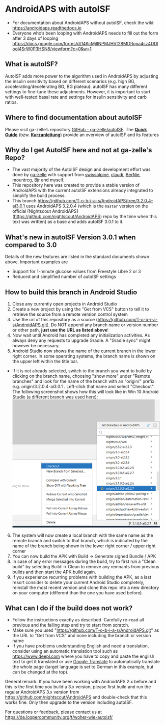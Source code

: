 # AndroidAPS with autoISF
* For documentation about AndroidAPS without autoISF, check the wiki: https://androidaps.readthedocs.io
* Everyone who’s been looping with AndroidAPS needs to fill out the form after 3 days of looping  https://docs.google.com/forms/d/14KcMjlINPMJHVt28MDRupa4sz4DDIooI4SrW0P3HSN8/viewform?c=0&w=1

## What is autoISF?
AutoISF adds more power to the algorithm used in AndroidAPS by adjusting the insulin sensitivity based on different scenarios (e.g. high BG,
accelerating/decelerating BG, BG plateau). autoISF has many different settings to fine-tune these adjustments.
However, it is important to start with well-tested basal rate and settings for insulin sensitivity and carb ratios.

## Where to find documentation about autoISF
Please visit ga-zelle’s repository [GitHub - ga-zelle/autoISF](https://github.com/ga-zelle/autoISF/tree/A3.2.0.4_ai3.0.1).
  The [**Quick Guide**](https://github.com/ga-zelle/autoISF/blob/A3.2.0.4_ai3.0.1/autoISF3.0.1_Quick_Guide.pdf)  (bzw. [**Kurzanleitung**](https://github.com/ga-zelle/autoISF/blob/A3.2.0.4_ai3.0.1/autoISF3.0.1_Kurzanleitung.pdf)) provide an overview of autoISF and its features
 

## Why do I get AutoISF here and not at ga-zelle's Repo?
* The vast majority of the AutoISF design and development effort was done by [ga-zelle](https://github.com/ga-zelle) with support from
  [swissalpine](https://github.com/swissalpine), [claudi](https://github.com/lutzlukesch),
  [BerNie](https://github.com/bherpichb), [mountrcg](https://github.com/mountrcg),
  [Bjr](https://github.com/blaqone) and [myself](https://github.com/T-o-b-i-a-s).
* This repository here was created to provide a stable version of AndroidAPS with the current autoISF extensions
  already integrated to simplify the build process.
* This branch https://github.com/T-o-b-i-a-s/AndroidAPS/tree/3.2.0.4-ai3.0.1 uses
  AndroidAPS 3.2.0.4 (which is the `master` version on the official [Nightscout AndroidAPS]
  (https://github.com/nightscout/AndroidAPS)
  repo by the time when this text was written) as a base and adds autoISF 3.0.1 to it.

## What's new in autoISF Version 3.0.1 when compared to 3.0
Details of the new features are listed in the standard documents shown above. Important examples are
* Support for 1-minute glucose values from Freestyle Libre 2 or 3
* Reduced and simplified number of autoISF settings

## How to build this branch in Android Studio
1. Close any currently open projects in Android Studio
2. Create a new project by using the "Get from VCS" button to tell it to retrieve the source from a remote version control system
3. Use the url of this repository as a source (https://github.com/T-o-b-i-a-s/AndroidAPS.git). Do NOT append any branch name
   or version number or other path, **just use the URL as listed above**!
4. Now wait until Android has completed any initialization activities. As always deny any requests to upgrade Gradle. A "Gradle sync" might however be necessary.
5. Android Studio now shows the name of the current branch in the lower right corner. In some operating systems, the branch name is shown on the upper left within the title bar. 
* If it is not already selected, switch to the branch you want to build by clicking on the branch name,
  choosing "show more" under "Remote branches" and look for the name of
  the branch with an "origin/" prefix: e.g. origin/3.2.0.4-ai3.0.1 . Left-click that name and
  select "Checkout". The following screenshot shows how this will look like in Win 10 Android Studio (a different branch was used here):
  ![Branch selection](Branch_selection_sample.png)
6. The system will now create a local branch with the same name as the remote branch and switch to that branch, which is indicated by the name of
   the branch being shown in the lower right corner / upper right corner
7. You can now build the APK with Build -> Generate signed Bundle / APK
8. In case of any error messages during the build, try to first run a "Clean build" by selecting
   Build -> Clean to remove any remnants from previous builds and then start the APK build again.
9. If you experience recurring problems with building the APK, as a last resort consider to
   delete your current Android Studio completely, reinstall the most recent version and clone
   this repo into a new directory on your computer (different than the one you have used before).

## What can I do if the build does not work?
* Follow the instructions exactly as described. Carefully re-read all previous and the failing step and try to start from scratch.
* Make sure you used "https://github.com/T-o-b-i-a-s/AndroidAPS.git" as the URL to "Get from VCS" and none including the branch or version name
* If you have problems understanding English and need a translation, consider using an automatic translation tool such as
  https://www.deepl.com where you have to copy and paste the english text to get it translated or use
  [Google Translate](https://github-com.translate.goog/T-o-b-i-a-s/AndroidAPS?_x_tr_sl=en&_x_tr_tl=de&_x_tr_hl=de&_x_tr_pto=wapp)
  to automatically translate the whole page (target language is set to German in this example, but can be changed at the top).

General remark:
If you have been working with AndroidAPS 2.x before and this is the first time you build a 3.x version,
please first build and run the regular AndroidAPS 3.x version from
https://github.com/nightscout/AndroidAPS and double-check that this works fine.
Only then upgrade to the version including autoISF.

For questions or feedback, please contact us at https://de.loopercommunity.org/t/woher-wie-autoisf/
